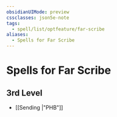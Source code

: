 ```yaml
---
obsidianUIMode: preview
cssclasses: json5e-note
tags:
  - spell/list/optfeature/far-scribe
aliases:
  - Spells for Far Scribe
---
```

# Spells for Far Scribe

## 3rd Level

- [[Sending \|"PHB"]]
